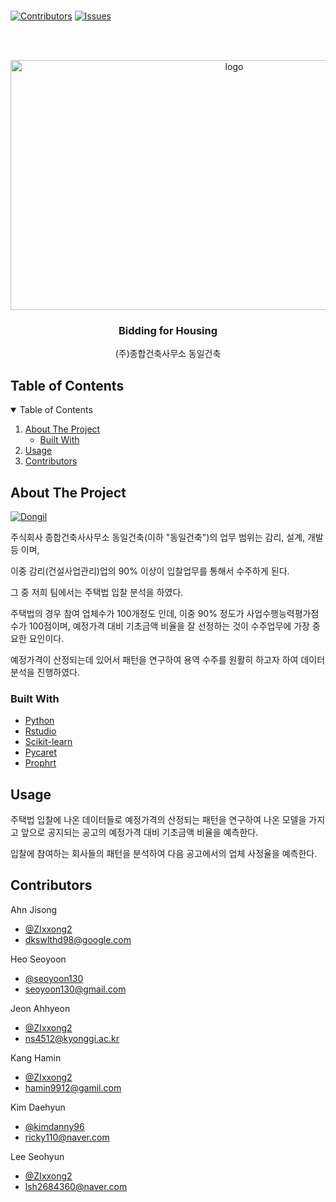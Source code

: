 <br />
<p align="center">
  
  [![Contributors][contributors-shield]][contributors-url]
  [![Issues][issues-shield]][issues-url]

</p>
  <br />
  
<!-- PROJECT LOGO -->
<br />
<p align="center">
  <a href="https://github.com/zIxxong2/HouseBidding"> <img src="https://user-images.githubusercontent.com/80026561/130731646-cc2d02ae-6eb3-4a75-b12e-c3da206b4ef0.png" alt="logo" width="700" height="400">

  </a>

  <h3 align="center">Bidding for Housing</h3>

  <p align="center">
    (주)종합건축사무소 동일건축 
    <br />
   
  </p>
</p>

## Table of Contents

<!-- TABLE OF CONTENTS -->
<details open="open">
  <summary>Table of Contents</summary>
  <ol>
    <li>
      <a href="#about-the-project">About The Project</a>
      <ul>
        <li><a href="#built-with">Built With</a></li>
      </ul>
    </li>
    <li><a href="#usage">Usage</a></li>
    <li><a href="#Contributors">Contributors</a></li>
  </ol>
</details>


<!-- ABOUT THE PROJECT -->
## About The Project

[![Dongil][Company Logo]](https://user-images.githubusercontent.com/80026561/130745475-111c79e0-a388-428b-a7bb-dfd4eb8ac5c7.jpg)

주식회사 종합건축사사무소 동일건축(이하 "동일건축")의 업무 범위는 감리, 설계, 개발 등 이며, 

이중 감리(건설사업관리)업의 90% 이상이 입찰업무를 통해서 수주하게 된다. 

그 중 저희 팀에서는 주택법 입찰 분석을 하였다. 

주택법의 경우 참여 업체수가 100개정도 인데, 이중 90% 정도가 사업수행능력평가점수가 100점이며,
예정가격 대비 기초금액 비율을 잘 선정하는 것이 수주업무에 가장 중요한 요인이다.

예정가격이 산정되는데 있어서 패턴을 연구하여 용역 수주를 원활히 하고자 하여 데이터 분석을 진행하였다. 


### Built With

* [Python](https://www.python.org/)
* [Rstudio](https://www.rstudio.com/)
* [Scikit-learn](https://scikit-learn.org/stable/index.html)
* [Pycaret](https://pycaret.org/)
* [Prophrt](https://github.com/facebook/prophet)



<!-- USAGE EXAMPLES -->
## Usage


주택법 입찰에 나온 데이터들로 예정가격의 산정되는 패턴을 연구하여 나온 모델을 가지고 
앞으로 공지되는 공고의 예정가격 대비 기초금액 비율을 예측한다. 

입찰에 참여하는 회사들의 패턴을 분석하여 다음 공고에서의 업체 사정율을 예측한다. 







<!-- Contributors -->
## Contributors

Ahn Jisong 
- [@ZIxxong2](https://github.com/zIxxong2) 
- dkswlthd98@google.com

Heo Seoyoon  
- [@seoyoon130](https://github.com/seoyoon130) 
- seoyoon130@gmail.com

Jeon Ahhyeon 
- [@ZIxxong2](https://github.com/zIxxong2) 
- ns4512@kyonggi.ac.kr

Kang Hamin 
- [@ZIxxong2](https://github.com/zIxxong2) 
- hamin9912@gamil.com

Kim Daehyun
- [@kimdanny96](https://github.com/kimdanny96) 
- ricky110@naver.com

Lee Seohyun
- [@ZIxxong2](https://github.com/zIxxong2) 
- lsh2684360@naver.com


<!-- MARKDOWN LINKS & IMAGES -->
<!-- https://www.markdownguide.org/basic-syntax/#reference-style-links -->
[contributors-shield]: https://img.shields.io/github/contributors/othneildrew/Best-README-Template.svg?style=for-the-badge
[contributors-url]: https://github.com/zIxxong2/HouseBidding/graphs/contributors
[issues-shield]: https://img.shields.io/github/issues/othneildrew/Best-README-Template.svg?style=for-the-badge
[issues-url]: https://github.com/zIxxong2/HouseBidding/issues
[Company Logo]: https://user-images.githubusercontent.com/80026561/130745475-111c79e0-a388-428b-a7bb-dfd4eb8ac5c7.jpg
